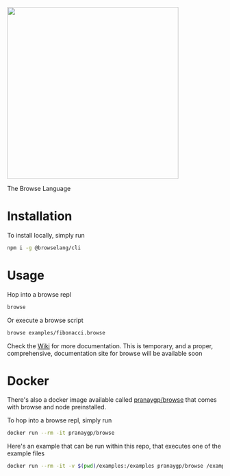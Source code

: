 <img src="https://raw.githubusercontent.com/windsorio/browse/master/images/full.png" width=400 />

The Browse Language

# Installation

To install locally, simply run

```bash
npm i -g @browselang/cli
```

# Usage

Hop into a browse repl

```bash
browse
```

Or execute a browse script

```bash
browse examples/fibonacci.browse
```

Check the [Wiki](https://github.com/windsorio/browse/wiki) for more documentation. This is temporary, and a proper, comprehensive, documentation site for browse will be available soon

# Docker

There's also a docker image available called [pranaygp/browse](https://hub.docker.com/r/pranaygp/browse) that comes with browse and node preinstalled.

To hop into a browse repl, simply run

```bash
docker run --rm -it pranaygp/browse
```

Here's an example that can be run within this repo, that executes one of the example files

```bash
docker run --rm -it -v $(pwd)/examples:/examples pranaygp/browse /examples/fibonacci.browse
```
